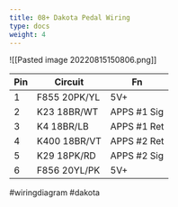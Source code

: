 ```yaml
---
title: 08+ Dakota Pedal Wiring
type: docs
weight: 4
---
```


![[Pasted image 20220815150806.png]]

| Pin | Circuit | Fn |
| --- | ------- | -- |
| 1 | F855 20PK/YL | 5V+ |
| 2 | K23 18BR/WT | APPS #1 Sig |
| 3 | K4 18BR/LB | APPS #1 Ret |
| 4 | K400 18BR/VT | APPS #2 Ret |
| 5 | K29 18PK/RD | APPS #2 Sig |
| 6 | F856 20YL/PK | 5V+ |

#wiringdiagram #dakota